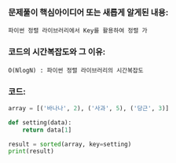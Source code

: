 ### 문제풀이 핵심아이디어 또는 새롭게 알게된 내용: 
    파이썬 정렬 라이브러리에서 Key를 활용하여 정렬 가
    
    
### 코드의 시간복잡도와 그 이유:
    O(NlogN) : 파이썬 정렬 라이브러리의 시간복잡도
    
### 코드:
```python
array = [('바나나', 2), ('사과', 5), ('당근', 3)]

def setting(data):
    return data[1]

result = sorted(array, key=setting)
print(result)
```
